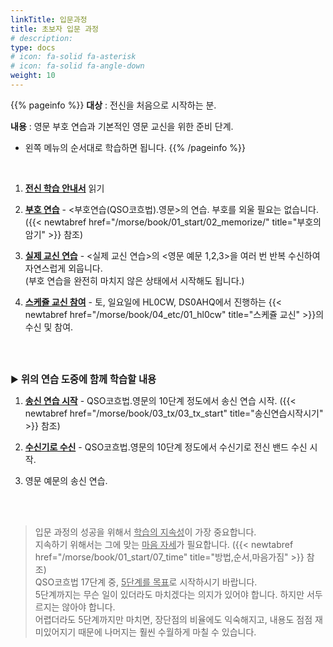 ```yaml
---
linkTitle: 입문과정
title: 초보자 입문 과정
# description: 
type: docs
# icon: fa-solid fa-asterisk
# icon: fa-solid fa-angle-down
weight: 10
---
```


{{% pageinfo %}}
<b>대상</b> : 전신을 처음으로 시작하는 분.<br>

<b>내용</b> : 영문 부호 연습과 기본적인 영문 교신을 위한 준비 단계.<br>

- 왼쪽 메뉴의 순서대로 학습하면 됩니다.
{{% /pageinfo %}}

<br>

1. <b><u>전신 학습 안내서</u></b> 읽기
<!--{{< newtabref href="/morse/koch/eng" title="부호연습(QSO코흐법).영문" >}}-->
2. <b><u>부호 연습</u></b> - <부호연습(QSO코흐법).영문>의 연습. 부호를 외울 필요는 없습니다.
 ({{< newtabref href="/morse/book/01_start/02_memorize/" title="부호의암기" >}} 참조)

3. <b><u>실제 교신 연습</u></b> - <실제 교신 연습>의 <영문 예문 1,2,3>을 여러 번 반복 수신하여 자연스럽게 외웁니다.<br>
   (부호 연습을 완전히 마치지 않은 상태에서 시작해도 됩니다.)

4. <b><u>스케쥴 교신 참여</u></b> - 토, 일요일에 HL0CW, DS0AHQ에서 진행하는 {{< newtabref href="/morse/book/04_etc/01_hl0cw" title="스케쥴 교신" >}}의 수신 및 참여.

<br><br>


▶ <b><span style="font-size:110%">위의 연습 도중에 함께 학습할 내용</span></b>

1. <b><u>송신 연습 시작</u></b> - QSO코흐법.영문의 10단계 정도에서 송신 연습 시작. ({{< newtabref href="/morse/book/03_tx/03_tx_start" title="송신연습시작시기" >}} 참조)

2. <b><u>수신기로 수신</u></b> - QSO코흐법.영문의 10단계 정도에서 수신기로 전신 밴드 수신 시작.
<!--{{< newtabref href="/morse/qso/eng_1" title="영문 예문 1" >}}, {{< newtabref href="/morse/qso/eng_2" title="영문 예문 2" >}}-->


3. 영문 예문의 송신 연습.

<br><br>

> 입문 과정의 성공을 위해서 <u>학습의 지속성</u>이 가장 중요합니다.<br>
> 지속하기 위해서는 그에 맞는 <u>마음 자세</u>가 필요합니다. ({{< newtabref href="/morse/book/01_start/07_time" title="방법,순서,마음가짐" >}} 참조)<br>
> QSO코흐법 17단계 중, <u>5단계를 목표</u>로 시작하시기 바랍니다.<br>
> 5단계까지는 무슨 일이 있더라도 마치겠다는 의지가 있어야 합니다. 하지만 서두르지는 않아야 합니다.<br>
> 어렵더라도 5단계까지만 마치면, 장단점의 비율에도 익숙해지고, 내용도 점점 재미있어지기 때문에 나머지는 훨씬 수월하게 마칠 수 있습니다.<br>

